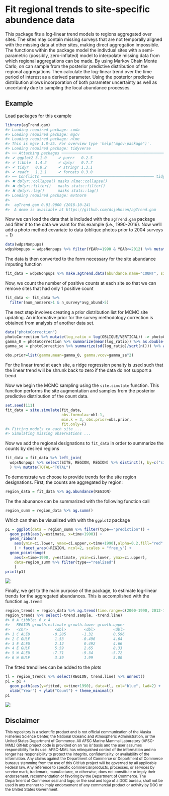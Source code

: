 <!-- README.md is generated from README.Rmd. Please edit that file -->
Fit regional trends to site-specific abundence data
===================================================

This package fits a log-linear trend models to regions aggregated over
sites. The sites may contain missing surveys that are not temporally
aligned with the missing data at other sites, making direct aggregation
impossible. The functions within the package model the indivdual sites
with a semi-parametric (possibly, zero-inflated) model to interpolate
missing data from which regional aggregations can be made. By using
Markov Chain Monte Carlo, on can sample from the posterior predictive
distribution of the regional aggregations Then calculate the log-linear
trend over the time period of interest as a derived parameter. Using the
posterior predictive distribution allows incorporation of both parameter
uncertainty as well as uncertainty due to sampling the local abundance
processes.

Example
-------

Load packages for this example

``` r
library(agTrend.gam)
#> Loading required package: coda
#> Loading required package: mgcv
#> Loading required package: nlme
#> This is mgcv 1.8-25. For overview type 'help("mgcv-package")'.
#> Loading required package: tidyverse
#> ── Attaching packages ─────────────────────────────────────────────── tidyverse 1.2.1 ──
#> ✔ ggplot2 3.1.0     ✔ purrr   0.2.5
#> ✔ tibble  1.4.2     ✔ dplyr   0.7.7
#> ✔ tidyr   0.8.2     ✔ stringr 1.3.1
#> ✔ readr   1.1.1     ✔ forcats 0.3.0
#> ── Conflicts ────────────────────────────────────────────────── tidyverse_conflicts() ──
#> ✖ dplyr::collapse() masks nlme::collapse()
#> ✖ dplyr::filter()   masks stats::filter()
#> ✖ dplyr::lag()      masks stats::lag()
#> Loading required package: mvtnorm
#> 
#>  agTrend.gam 0.01.9000 (2018-10-24) 
#>  A demo is available at https://github.com/dsjohnson/agTrend.gam
```

Now we can load the data that is included with the `agTrend.gam` package
and filter it to the data we want for this example (i.e., 1990-2016).
Now we’ll add a photo method covariate to data (oblique photos prior to
2004 surveys = 1)

``` r
data(wdpsNonpups)
wdpsNonpups = wdpsNonpups %>% filter(YEAR>=1990 & YEAR<=2012) %>% mutate(obl = as.integer(YEAR<2004))
```

The data is then converted to the form necessary for the site abundance
imputing function

``` r
fit_data = wdpsNonpups %>% make.agtrend.data(abundance.name="COUNT", site.name="SITE", time.name="YEAR") 
```

Now, we count the number of positive counts at each site so that we can
remove sites that had only 1 positive count

``` r
fit_data <- fit_data %>% 
  filter(num_nonzero>1 & n_survey*avg_abund>5)
```

The next step involves creating a prior distribution list for MCMC site
updating. An informative prior for the survey methodology correction is
obtained from analysis of another data set.

``` r
data("photoCorrection")
photoCorrection %>% mutate(log_ratio = log(OBLIQUE/VERTICAL)) -> photoCorrection
gamma_0 = photoCorrection %>% summarize(mean(log_ratio)) %>% as.double()
gamma_se = photoCorrection %>% summarize(sd(log_ratio)/sqrt(n())) %>% as.double()

obs.prior=list(gamma.mean=gamma_0, gamma.vcov=gamma_se^2)
```

For the linear trend at each site, a ridge regression penalty is used
such that the linear trend will be shrunk back to zero if the data do
not support a trend.

Now we begin the MCMC sampling using the `site.simulate` function. This
function performs the site augmentation and samples from the posterior
predictive distribution of the count data.

``` r
set.seed(111) 
fit_data = site.simulate(fit_data, 
                         obs.formula=~obl-1,
                         min.k = 3, obs.prior=obs.prior, 
                         fit.only=F)
#> Fitting models to each site ...
#> Simulating missing observations ...
```

Now we add the regional designations to `fit_data` in order to summarize
the counts by desired regions

``` r
fit_data = fit_data %>% left_join(
  wdpsNonpups %>% select(SITE, REGION, REGION) %>% distinct(), by=c("site"="SITE")
  ) %>% mutate(TOTAL="TOTAL")
```

To demonstrate we choose to provide trends for the site region
designations. First, the counts are aggregated by region:

``` r
region_data = fit_data %>% ag.abundance(REGION)
```

The the abunance can be summarized with the following function call

``` r
region_summ = region_data %>% ag.summ()
```

Which can then be visualized with with the `ggplot2` package

``` r
p1 = ggplot(data = region_summ %>% filter(type=="prediction")) +
  geom_path(aes(y=estimate, x=time+1990)) + 
  geom_ribbon(
    aes(ymin=ci.lower, ymax=ci.upper,x=time+1990),alpha=0.2,fill="red"
    ) + facet_wrap(~REGION, ncol=2, scales = "free_y") +
  geom_pointrange(
    aes(x=time+1990, y=estimate, ymin=ci.lower, ymax=ci.upper),
    data=region_summ %>% filter(type=="realized")
    )
print(p1)
```

![](README-unnamed-chunk-11-1.png)

Finally, we get to the main purpose of the package, to estimate
log-linear trends for the aggregated abundances. This is accomplished
with the function `ag.trend`

``` r
region_trends = region_data %>% ag.trend(time.range=c(2000-1990, 2012-1990))
region_trends %>% select(-trend.sample, -trend.line)
#> # A tibble: 6 x 4
#>   REGION growth.estimate growth.lower growth.upper
#>   <chr>            <dbl>        <dbl>        <dbl>
#> 1 C ALEU          -0.285       -1.32         0.596
#> 2 C GULF           1.53        -0.496        4.64 
#> 3 E ALEU           2.12         0.492        4.66 
#> 4 E GULF           5.59         2.65         8.33 
#> 5 W ALEU          -7.71        -9.34        -5.72 
#> 6 W GULF           3.39         1.99         5.00
```

The fitted trendlines can be added to the plots

``` r
tl = region_trends %>% select(REGION, trend.line) %>% unnest()
p1 = p1 +
  geom_path(aes(y=fitted, x=time+1990), data=tl, col="blue", lwd=2) +
  xlab("Year") + ylab("Count") + theme_minimal()
p1
```

![](README-unnamed-chunk-13-1.png)

Disclaimer
----------

<sub>This repository is a scientific product and is not official
communication of the Alaska Fisheries Science Center, the National
Oceanic and Atmospheric Administration, or the United States Department
of Commerce. All AFSC Marine Mammal Laboratory (AFSC-MML) GitHub project
code is provided on an ‘as is’ basis and the user assumes responsibility
for its use. AFSC-MML has relinquished control of the information and no
longer has responsibility to protect the integrity, confidentiality, or
availability of the information. Any claims against the Department of
Commerce or Department of Commerce bureaus stemming from the use of this
GitHub project will be governed by all applicable Federal law. Any
reference to specific commercial products, processes, or services by
service mark, trademark, manufacturer, or otherwise, does not constitute
or imply their endorsement, recommendation or favoring by the Department
of Commerce. The Department of Commerce seal and logo, or the seal and
logo of a DOC bureau, shall not be used in any manner to imply
endorsement of any commercial product or activity by DOC or the United
States Government.</sub>
